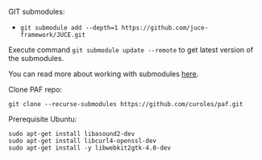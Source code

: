 
GIT submodules:

- `git submodule add --depth=1 https://github.com/juce-framework/JUCE.git`

Execute command `git submodule update --remote` to get latest version of the submodules.

You can read more about working with submodules [here](https://git-scm.com/book/en/v2/Git-Tools-Submodules).

Clone PAF repo:

```shell
git clone --recurse-submodules https://github.com/curoles/paf.git
```


Prerequisite Ubuntu:

```
sudo apt-get install libasound2-dev
sudo apt-get install libcurl4-openssl-dev
sudo apt-get install -y libwebkit2gtk-4.0-dev
```

